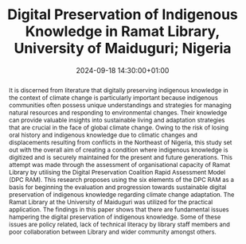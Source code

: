 ---
abstract: It is discerned from literature that digitally preserving indigenous knowledge
  in the context of climate change is particularly important because indigenous communities
  often possess unique understandings and strategies for managing natural resources
  and responding to environmental changes. Their knowledge can provide valuable insights
  into sustainable living and adaptation strategies that are crucial in the face of
  global climate change. Owing to the risk of losing oral history and indigenous knowledge
  due to climatic changes and displacements resulting from conflicts in the Northeast
  of Nigeria, this study set out with the overall aim of creating a condition where
  indigenous knowledge is digitized and is securely maintained for the present and
  future generations. This attempt was made through the assessment of organisational
  capacity of Ramat Library by utilising the Digital Preservation Coalition Rapid
  Assessment Model (DPC RAM). This research proposes using the six elements of the
  DPC RAM as a basis for beginning the evaluation and progression towards sustainable
  digital preservation of indigenous knowledge regarding climate change adaptation.
  The Ramat Library at the University of Maiduguri was utilized for the practical
  application. The findings in this paper shows that there are fundamental issues
  hampering the digital preservation of indigenous knowledge. Some of these issues
  are policy related, lack of technical literacy by library staff members and poor
  collaboration between Library and wider community amongst others.
creators:
- Usman Ibrahim
date: 2024-09-18 14:30:00+01:00
document_url: https://doi.org/10.21428/5676bf2d.783b0f9e
grand_parent: iPRES
institutions: []
keywords:
- approaches to preservation
- start 2 preserve
landing_page_url: https://ipres2024.pubpub.org/pub/o5shuj0u/
language: eng
layout: publication
license: Creative Commons Attribution 4.0 (CC-BY-4.0)
notes_url: https://docs.google.com/document/d/1MToYP8iGZoTWR3l_d6IHQm8iNRXr1ozm5lJNA9ercLM/edit#heading=h.aar4tupij1po
parent: iPRES 2024
publication_type: paper
size: null
slides_url: ''
source_name: iPRES
stream_url: https://www.archief.vlaanderen.be/archief/records/dossiers/5acb210228ce4315ae650812d056a482329eb83ed2dc42398a51505dc153be81/documents/3ec04ee9969c4ac48501aa9100cd6f752a2085cce7cc414588e4c6fc22f07e98
title: Digital Preservation of Indigenous Knowledge in Ramat Library, University of
  Maiduguri; Nigeria
year: 2024
---